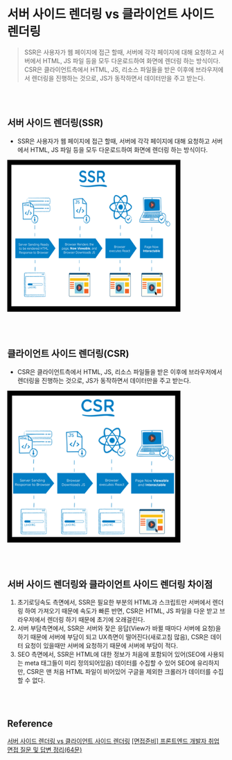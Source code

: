 # 서버 사이드 렌더링 vs 클라이언트 사이드 렌더링

> SSR은 사용자가 웹 페이지에 접근 할때, 서버에 각각 페이지에 대해 요청하고 서버에서 HTML, JS 파일 등을 모두 다운로드하여 화면에 렌더링 하는 방식이다.  
> CSR은 클라이언트측에서 HTML, JS, 리소스 파일들을 받은 이후에 브라우저에서 렌더링을 진행하는 것으로, JS가 동작하면서 데이터만을 주고 받는다.

<br><br>

## 서버 사이드 렌더링(SSR)
- SSR은 사용자가 웹 페이지에 접근 할때, 서버에 각각 페이지에 대해 요청하고 서버에서 HTML, JS 파일 등을 모두 다운로드하여 화면에 렌더링 하는 방식이다. 
<img src="..\..\image\interview\SSR.png" width="400" height="350">

<br><br>

## 클라이언트 사이드 렌더링(CSR)
- CSR은 클라이언트측에서 HTML, JS, 리소스 파일들을 받은 이후에 브라우저에서 렌더링을 진행하는 것으로, JS가 동작하면서 데이터만을 주고 받는다.
<img src="..\..\image\interview\CSR.png" width="400" height="350">

<br><br>

## 서버 사이드 렌더링와 클라이언트 사이드 렌더링 차이점
1. 초기로딩속도 측면에서, SSR은 필요한 부분의 HTML과 스크립트만 서버에서 렌더링 하여 가져오기 때문에 속도가 빠른 반면, CSR은 HTML, JS 파일을 다운 받고 브라우저에서 렌더링 하기 때문에 초기에 오래걸린다.
2. 서버 부담측면에서, SSR은 서버와 잦은 응답(View가 바뀔 때마다 서버에 요청)을 하기 때문에 서버에 부담이 되고 UX측면이 떨어진다(새로고침 많음), CSR은 데이터 요청이 있을때만 서버에 요청하기 때문에 서버에 부담이 적다.
3. SEO 측면에서, SSR은 HTML에 대한 정보가 처음에 포함되어 있어(SEO에 사용되는 meta 태그들이 미리 정의되어있음) 데이터를 수집할 수 있어 SEO에 유리하지만, CSR은 맨 처음 HTML 파일이 비어있어 구글을 제외한 크롤러가 데이터를 수집할 수 없다.

<br><br>

## Reference
[서버 사이드 렌더링 vs 클라이언트 사이드 렌더링](https://github.com/JaeYeopHan/Interview_Question_for_Beginner/tree/master/FrontEnd#%EC%84%9C%EB%B2%84-%EC%82%AC%EC%9D%B4%EB%93%9C-%EB%A0%8C%EB%8D%94%EB%A7%81-vs-%ED%81%B4%EB%9D%BC%EC%9D%B4%EC%96%B8%ED%8A%B8-%EC%82%AC%EC%9D%B4%EB%93%9C-%EB%A0%8C%EB%8D%94%EB%A7%81)
[[면접준비] 프론트엔드 개발자 취업 면접 질문 및 답변 정리(64문)](https://amyhyemi.tistory.com/224)